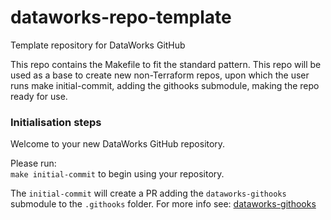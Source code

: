 # dataworks-repo-template
Template repository for DataWorks GitHub

This repo contains the Makefile to fit the standard pattern.
This repo will be used as a base to create new non-Terraform repos, upon which the user runs make initial-commit, adding the githooks submodule, making the repo ready for use.

### Initialisation steps
Welcome to your new DataWorks GitHub repository.

Please run:  
`make initial-commit`
to begin using your repository.  

The `initial-commit` will create a PR adding the `dataworks-githooks` submodule to the `.githooks` folder.  For more info see: [dataworks-githooks](https://github.com/dwp/dataworks-githooks)